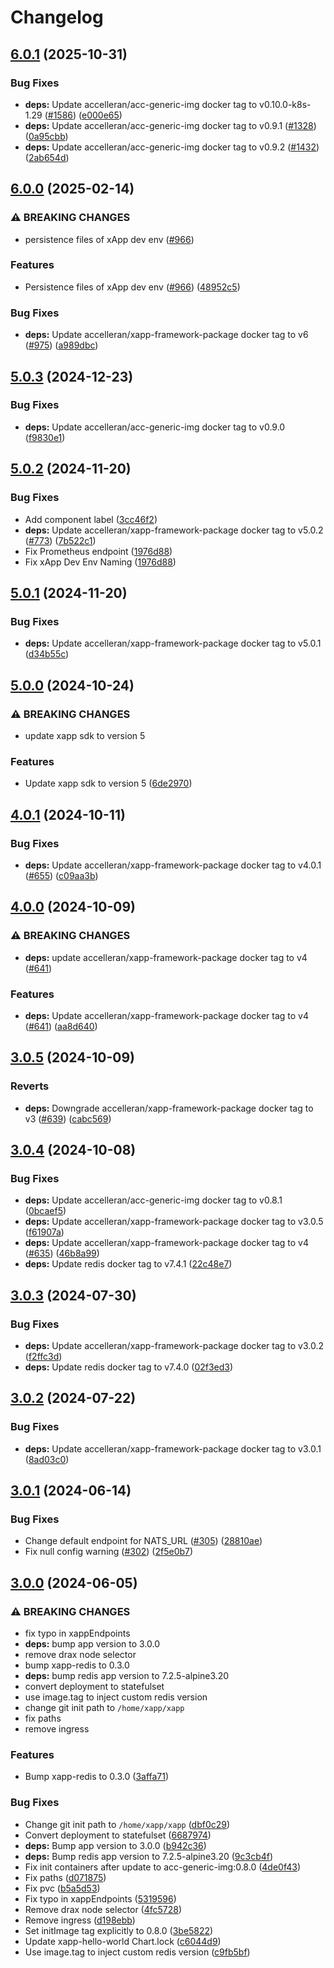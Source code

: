 # Changelog

## [6.0.1](https://github.com/accelleran/helm-charts/compare/xapp-hello-world-6.0.0...xapp-hello-world-6.0.1) (2025-10-31)


### Bug Fixes

* **deps:** Update accelleran/acc-generic-img docker tag to v0.10.0-k8s-1.29 ([#1586](https://github.com/accelleran/helm-charts/issues/1586)) ([e000e65](https://github.com/accelleran/helm-charts/commit/e000e6589f6599101c04747c04f9a4d8cce0fd19))
* **deps:** Update accelleran/acc-generic-img docker tag to v0.9.1 ([#1328](https://github.com/accelleran/helm-charts/issues/1328)) ([0a95cbb](https://github.com/accelleran/helm-charts/commit/0a95cbb23d6c21bc2710c4d243d7daae915c53b4))
* **deps:** Update accelleran/acc-generic-img docker tag to v0.9.2 ([#1432](https://github.com/accelleran/helm-charts/issues/1432)) ([2ab654d](https://github.com/accelleran/helm-charts/commit/2ab654de537994780b16b0f6cc5ed15a2a0d17ad))

## [6.0.0](https://github.com/accelleran/helm-charts/compare/xapp-hello-world-5.0.3...xapp-hello-world-6.0.0) (2025-02-14)


### ⚠ BREAKING CHANGES

* persistence files of xApp dev env ([#966](https://github.com/accelleran/helm-charts/issues/966))

### Features

* Persistence files of xApp dev env ([#966](https://github.com/accelleran/helm-charts/issues/966)) ([48952c5](https://github.com/accelleran/helm-charts/commit/48952c55ef6b9b33b27232eb9907a75533be930f))


### Bug Fixes

* **deps:** Update accelleran/xapp-framework-package docker tag to v6 ([#975](https://github.com/accelleran/helm-charts/issues/975)) ([a989dbc](https://github.com/accelleran/helm-charts/commit/a989dbc34c2dfff7c01d9caae44234a926f7bc97))

## [5.0.3](https://github.com/accelleran/helm-charts/compare/xapp-hello-world-5.0.2...xapp-hello-world-5.0.3) (2024-12-23)


### Bug Fixes

* **deps:** Update accelleran/acc-generic-img docker tag to v0.9.0 ([f9830e1](https://github.com/accelleran/helm-charts/commit/f9830e1069dd56c6e424d47faf06fb8c72caf2cc))

## [5.0.2](https://github.com/accelleran/helm-charts/compare/xapp-hello-world-5.0.1...xapp-hello-world-5.0.2) (2024-11-20)


### Bug Fixes

* Add component label ([3cc46f2](https://github.com/accelleran/helm-charts/commit/3cc46f28392c90a88907a4acf5424b189e9d5f3c))
* **deps:** Update accelleran/xapp-framework-package docker tag to v5.0.2 ([#773](https://github.com/accelleran/helm-charts/issues/773)) ([7b522c1](https://github.com/accelleran/helm-charts/commit/7b522c15a4f9f9b761ca642f58ffa383d612b802))
* Fix Prometheus endpoint ([1976d88](https://github.com/accelleran/helm-charts/commit/1976d88486c090e30b67c6c739eb7999e38fa664))
* Fix xApp Dev Env Naming ([1976d88](https://github.com/accelleran/helm-charts/commit/1976d88486c090e30b67c6c739eb7999e38fa664))

## [5.0.1](https://github.com/accelleran/helm-charts/compare/xapp-hello-world-5.0.0...xapp-hello-world-5.0.1) (2024-11-20)


### Bug Fixes

* **deps:** Update accelleran/xapp-framework-package docker tag to v5.0.1 ([d34b55c](https://github.com/accelleran/helm-charts/commit/d34b55c660e84ea34a1a6d0184e743c155c330a9))

## [5.0.0](https://github.com/accelleran/helm-charts/compare/xapp-hello-world-4.0.1...xapp-hello-world-5.0.0) (2024-10-24)


### ⚠ BREAKING CHANGES

* update xapp sdk to version 5

### Features

* Update xapp sdk to version 5 ([6de2970](https://github.com/accelleran/helm-charts/commit/6de29702a1106ff25321e0cde50cf2fd939fc507))

## [4.0.1](https://github.com/accelleran/helm-charts/compare/xapp-hello-world-4.0.0...xapp-hello-world-4.0.1) (2024-10-11)


### Bug Fixes

* **deps:** Update accelleran/xapp-framework-package docker tag to v4.0.1 ([#655](https://github.com/accelleran/helm-charts/issues/655)) ([c09aa3b](https://github.com/accelleran/helm-charts/commit/c09aa3bb97f286ae42e41f8f7faa059c4af64d99))

## [4.0.0](https://github.com/accelleran/helm-charts/compare/xapp-hello-world-3.0.5...xapp-hello-world-4.0.0) (2024-10-09)


### ⚠ BREAKING CHANGES

* **deps:** update accelleran/xapp-framework-package docker tag to v4 ([#641](https://github.com/accelleran/helm-charts/issues/641))

### Features

* **deps:** Update accelleran/xapp-framework-package docker tag to v4 ([#641](https://github.com/accelleran/helm-charts/issues/641)) ([aa8d640](https://github.com/accelleran/helm-charts/commit/aa8d640291ea6fca8500060269d64fd7989589e5))

## [3.0.5](https://github.com/accelleran/helm-charts/compare/xapp-hello-world-3.0.4...xapp-hello-world-3.0.5) (2024-10-09)


### Reverts

* **deps:** Downgrade accelleran/xapp-framework-package docker tag to v3 ([#639](https://github.com/accelleran/helm-charts/issues/639)) ([cabc569](https://github.com/accelleran/helm-charts/commit/cabc56948e45eee530c68b17c8736bd34feed121))

## [3.0.4](https://github.com/accelleran/helm-charts/compare/xapp-hello-world-3.0.3...xapp-hello-world-3.0.4) (2024-10-08)


### Bug Fixes

* **deps:** Update accelleran/acc-generic-img docker tag to v0.8.1 ([0bcaef5](https://github.com/accelleran/helm-charts/commit/0bcaef5ff34ca091ea69f9990487809777db15ee))
* **deps:** Update accelleran/xapp-framework-package docker tag to v3.0.5 ([f61907a](https://github.com/accelleran/helm-charts/commit/f61907a671e97c6e404af40d1ca00328e5d50d6a))
* **deps:** Update accelleran/xapp-framework-package docker tag to v4 ([#635](https://github.com/accelleran/helm-charts/issues/635)) ([46b8a99](https://github.com/accelleran/helm-charts/commit/46b8a99e1b440b7b7762c9555d75fce933019b34))
* **deps:** Update redis docker tag to v7.4.1 ([22c48e7](https://github.com/accelleran/helm-charts/commit/22c48e7c478a4d816f9db5e37cfe922a76d6fee0))

## [3.0.3](https://github.com/accelleran/helm-charts/compare/xapp-hello-world-3.0.2...xapp-hello-world-3.0.3) (2024-07-30)


### Bug Fixes

* **deps:** Update accelleran/xapp-framework-package docker tag to v3.0.2 ([f2ffc3d](https://github.com/accelleran/helm-charts/commit/f2ffc3df7a5a4784284e5bb5e470ac61973d9c1a))
* **deps:** Update redis docker tag to v7.4.0 ([02f3ed3](https://github.com/accelleran/helm-charts/commit/02f3ed323c1f35ec80dcab7347732f949d22ceeb))

## [3.0.2](https://github.com/accelleran/helm-charts/compare/xapp-hello-world-3.0.1...xapp-hello-world-3.0.2) (2024-07-22)


### Bug Fixes

* **deps:** Update accelleran/xapp-framework-package docker tag to v3.0.1 ([8ad03c0](https://github.com/accelleran/helm-charts/commit/8ad03c041c700cbe07ada583f8e8413894f09dae))

## [3.0.1](https://github.com/accelleran/helm-charts/compare/xapp-hello-world-3.0.0...xapp-hello-world-3.0.1) (2024-06-14)


### Bug Fixes

* Change default endpoint for NATS_URL ([#305](https://github.com/accelleran/helm-charts/issues/305)) ([28810ae](https://github.com/accelleran/helm-charts/commit/28810ae47f74a5be015235678901dba8df06fb13))
* Fix null config warning ([#302](https://github.com/accelleran/helm-charts/issues/302)) ([2f5e0b7](https://github.com/accelleran/helm-charts/commit/2f5e0b7fa91cf595b7d4b239b548ed5c21fb9fcb))

## [3.0.0](https://github.com/accelleran/helm-charts/compare/xapp-hello-world-2.1.2...xapp-hello-world-3.0.0) (2024-06-05)


### ⚠ BREAKING CHANGES

* fix typo in xappEndpoints
* **deps:** bump app version to 3.0.0
* remove drax node selector
* bump xapp-redis to 0.3.0
* **deps:** bump redis app version to 7.2.5-alpine3.20
* convert deployment to statefulset
* use image.tag to inject custom redis version
* change git init path to `/home/xapp/xapp`
* fix paths
* remove ingress

### Features

* Bump xapp-redis to 0.3.0 ([3affa71](https://github.com/accelleran/helm-charts/commit/3affa71971cc1ca50ac9440fdab6e1bb0432c3f4))


### Bug Fixes

* Change git init path to `/home/xapp/xapp` ([dbf0c29](https://github.com/accelleran/helm-charts/commit/dbf0c29ea78726dee151f8fcb2e7d49700f4b9f0))
* Convert deployment to statefulset ([6687974](https://github.com/accelleran/helm-charts/commit/6687974399d4efb356cdd5960c8307aac76993b5))
* **deps:** Bump app version to 3.0.0 ([b942c36](https://github.com/accelleran/helm-charts/commit/b942c36f9bd42a1fd1193289b63160ac6f90d64f))
* **deps:** Bump redis app version to 7.2.5-alpine3.20 ([9c3cb4f](https://github.com/accelleran/helm-charts/commit/9c3cb4f0b46c7aae13895913b68b8791167b41f4))
* Fix init containers after update to acc-generic-img:0.8.0 ([4de0f43](https://github.com/accelleran/helm-charts/commit/4de0f43ee3a459d2a2842454902ba419781db402))
* Fix paths ([d071875](https://github.com/accelleran/helm-charts/commit/d0718750560675dbef518f291e74f7628ef3b783))
* Fix pvc ([b5a5d53](https://github.com/accelleran/helm-charts/commit/b5a5d534bc4661772c0697c2319bb10944fd8622))
* Fix typo in xappEndpoints ([5319596](https://github.com/accelleran/helm-charts/commit/5319596ddf83bccb848134eb4f6bdb539a41b291))
* Remove drax node selector ([4fc5728](https://github.com/accelleran/helm-charts/commit/4fc572832e77c40df2c2becd7436b2d1f4542c79))
* Remove ingress ([d198ebb](https://github.com/accelleran/helm-charts/commit/d198ebbe8cf57d84f8f755cde0cd7157f1e66815))
* Set initImage tag explicitly to 0.8.0 ([3be5822](https://github.com/accelleran/helm-charts/commit/3be5822c9ba2e289bddd097479ccac172ed2e36f))
* Update xapp-hello-world Chart.lock ([c6044d9](https://github.com/accelleran/helm-charts/commit/c6044d95b4ed0566f333f3c97b2a6003287c71dc))
* Use image.tag to inject custom redis version ([c9fb5bf](https://github.com/accelleran/helm-charts/commit/c9fb5bf2ee7f1ce1c8d5effc974652719f1a35b1))
